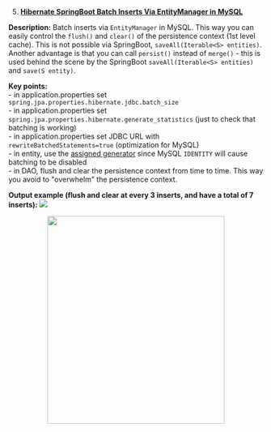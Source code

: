 
5. **[Hibernate SpringBoot Batch Inserts Via EntityManager in MySQL](https://github.com/AnghelLeonard/Hibernate-SpringBoot/tree/master/HibernateSpringBootBatchInsertsEntityManager)**

**Description:** Batch inserts via `EntityManager` in MySQL. This way you can easily control the `flush()` and `clear()` of the persistence context (1st level cache). This is not possible via SpringBoot, `saveAll(Iterable<S> entities)`. Another advantage is that you can call `persist()` instead of `merge()` - this is used behind the scene by the SpringBoot `saveAll(Iterable<S> entities)` and `save(S entity)`.

**Key points:**\
     - in application.properties set `spring.jpa.properties.hibernate.jdbc.batch_size`\
     - in application.properties set `spring.jpa.properties.hibernate.generate_statistics` (just to check that batching is working)\
     - in application.properties set JDBC URL with `rewriteBatchedStatements=true` (optimization for MySQL)\
     - in entity, use the [assigned generator](https://vladmihalcea.com/how-to-combine-the-hibernate-assigned-generator-with-a-sequence-or-an-identity-column/) since MySQL `IDENTITY` will cause batching to be disabled\
     - in DAO, flush and clear the persistence context from time to time. This way you avoid to "overwhelm" the persistence context. 
   
**Output example (flush and clear at every 3 inserts, and have a total of 7 inserts):**
![](https://github.com/AnghelLeonard/Hibernate-SpringBoot/blob/master/HibernateSpringBootBatchInsertsEntityManager/sample.png)

<a href="https://leanpub.com/java-persistence-performance-illustrated-guide"><p align="center"><img src="https://github.com/AnghelLeonard/Hibernate-SpringBoot/blob/master/Java%20Persistence%20Performance%20Illustrated%20Guide.jpg" height="410" width="350"/></p></a>
